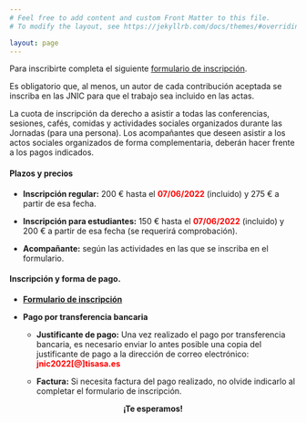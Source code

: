 ```yaml
---
# Feel free to add content and custom Front Matter to this file.
# To modify the layout, see https://jekyllrb.com/docs/themes/#overriding-theme-defaults

layout: page
---
```

<!-- <h5 style="color:white; background-color: #550000;" class="text-center"><i class="far fa-clock mr-3"></i> <b> La inscripción a las jornadas se abrirá en Mayo. <br/> Estate atento a esta página web y al twitter. </b></h5> -->



 <p> Para inscribirte completa el siguiente <a href="https://tisa.teventos.com/jnic2022/es/mods/formulario-de-inscripcion" target="_blank">formulario de inscripción</a>.</p>



Es obligatorio que, al menos, un autor de cada contribución aceptada se inscriba en las JNIC para que el trabajo sea incluido en las actas. 

<p> La cuota de inscripción da derecho a asistir a todas las conferencias, sesiones, cafés, comidas y actividades sociales organizados durante las Jornadas (para una persona). Los acompañantes que deseen asistir a los actos sociales organizados de forma complementaria, deberán hacer frente a los pagos indicados. </p>


#### Plazos y precios


* __Inscripción regular:__ 200 € hasta el <span style="color:red;">__07/06/2022__</span> (incluido) y 275 € a partir de esa fecha.

* __Inscripción para estudiantes:__ 150 € hasta el <span style="color:red">__07/06/2022__</span> (incluido) y 200 € a partir de esa fecha (se requerirá comprobación).

* __Acompañante:__ según las actividades en las que se inscriba en el formulario.


<!--La cuota de inscripción da derecho a asistir a todas las conferencias, sesiones, actividades, cafés, comidas, cena de gala y la participación en aquellos actos sociales que se lleven a cabo durante las Jornadas (para una persona). -->

#### Inscripción y forma de pago.

* __<a href="https://tisa.teventos.com/jnic2022/es/mods/formulario-de-inscripcion" target="_blank">Formulario de inscripción</a>__

* __Pago por transferencia bancaria__

	* __Justificante de pago:__ Una vez realizado el pago por transferencia bancaria, es necesario enviar lo antes posible una copia del justificante de pago a la dirección de correo electrónico: <span style="color:red;">__jnic2022[@]tisasa.es__</span>  

	* __Factura:__ Si necesita factura del pago realizado, no olvide indicarlo al completar el formulario de inscripción.

<center><b>¡Te esperamos!</b></center>
